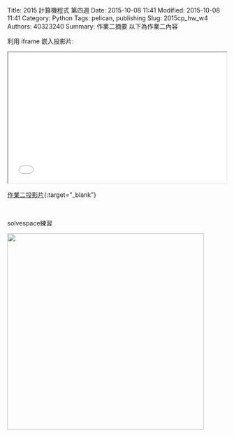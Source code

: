Title: 2015 計算機程式 第四週
Date: 2015-10-08 11:41
Modified: 2015-10-08 11:41
Category: Python
Tags: pelican, publishing
Slug: 2015cp_hw_w4
Authors: 40323240
Summary: 作業二摘要
以下為作業二內容

利用 iframe 嵌入投影片:

<iframe src="simplest4.html" width="500" height="300"></iframe>

[作業二投影片](simplest4.html){:target="_blank"}

<br>
<p>solvespace練習</p>
<img src="https://copy.com/EH2DIsAmdDUteTqJ"width="450"height="450">
